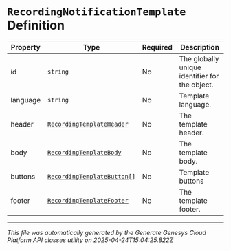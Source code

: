 # `RecordingNotificationTemplate` Definition

| Property | Type | Required | Description |
|----------|------|----------|-------------|
| id | `string` | No | The globally unique identifier for the object. |
| language | `string` | No | Template language. |
| header | [`RecordingTemplateHeader`](recordingtemplateheader-definition.md) | No | The template header. |
| body | [`RecordingTemplateBody`](recordingtemplatebody-definition.md) | No | The template body. |
| buttons | [`RecordingTemplateButton[]`](recordingtemplatebutton-definition.md) | No | Template buttons |
| footer | [`RecordingTemplateFooter`](recordingtemplatefooter-definition.md) | No | The template footer. |

---

*This file was automatically generated by the Generate Genesys Cloud Platform API classes utility on 2025-04-24T15:04:25.822Z*